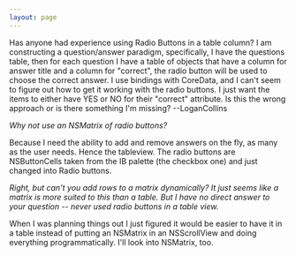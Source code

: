 ```yaml
---
layout: page
---
```


Has anyone had experience using Radio Buttons in a table column? I am constructing a question/answer paradigm, specifically, I have the questions table, then for each question I have a table of objects that have a column for answer title and a column for "correct", the radio button will be used to choose the correct answer. I use bindings with CoreData, and I can't seem to figure out how to get it working with the radio buttons. I just want the items to either have YES or NO for their "correct" attribute. Is this the wrong approach or is there something I'm missing? --LoganCollins

*Why not use an NSMatrix of radio buttons?*

Because I need the ability to add and remove answers on the fly, as many as the user needs. Hence the tableview. The radio buttons are NSButtonCells taken from the IB palette (the checkbox one) and just changed into Radio buttons.

*Right, but can't you add rows to a matrix dynamically?  It just seems like a matrix is more suited to this than a table.  But I have no direct answer to your question -- never used radio buttons in a table view.*

When I was planning things out I just figured it would be easier to have it in a table instead of putting an NSMatrix in an NSScrollView and doing everything programmatically. I'll look into NSMatrix, too.
